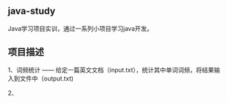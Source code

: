 ## java-study

Java学习项目实训，通过一系列小项目学习java开发。

## 项目描述

1、词频统计 —— 给定一篇英文文档（input.txt），统计其中单词词频，将结果输入到文件中（output.txt)

2、
